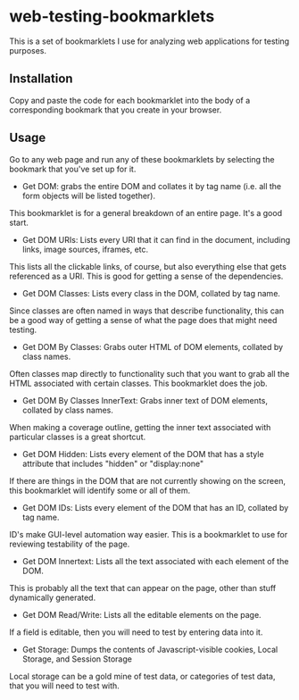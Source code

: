 # web-testing-bookmarklets
This is a set of bookmarklets I use for analyzing web applications for testing purposes.

## Installation

Copy and paste the code for each bookmarklet into the body of a corresponding bookmark that you create in your browser.

## Usage

Go to any web page and run any of these bookmarklets by selecting the bookmark that you've set up for it.

- Get DOM: grabs the entire DOM and collates it by tag name (i.e. all the form objects will be listed together).

This bookmarklet is for a general breakdown of an entire page. It's a good start.

- Get DOM URIs: Lists every URI that it can find in the document, including links, image sources, iframes, etc.

This lists all the clickable links, of course, but also everything else that gets referenced as a URI. This is good for getting a sense of the dependencies.

- Get DOM Classes: Lists every class in the DOM, collated by tag name.

Since classes are often named in ways that describe functionality, this can be a good way of getting a sense of what the page does that might need testing.

- Get DOM By Classes: Grabs outer HTML of DOM elements, collated by class names.

Often classes map directly to functionality such that you want to grab all the HTML associated with certain classes. This bookmarklet does the job.

- Get DOM By Classes InnerText: Grabs inner text of DOM elements, collated by class names.

When making a coverage outline, getting the inner text associated with particular classes is a great shortcut.

- Get DOM Hidden: Lists every element of the DOM that has a style attribute that includes "hidden" or "display:none"

If there are things in the DOM that are not currently showing on the screen, this bookmarklet will identify some or all of them.

- Get DOM IDs: Lists every element of the DOM that has an ID, collated by tag name.

ID's make GUI-level automation way easier. This is a bookmarklet to use for reviewing testability of the page.

- Get DOM Innertext: Lists all the text associated with each element of the DOM.

This is probably all the text that can appear on the page, other than stuff dynamically generated.

- Get DOM Read/Write: Lists all the editable elements on the page.

If a field is editable, then you will need to test by entering data into it.

- Get Storage: Dumps the contents of Javascript-visible cookies, Local Storage, and Session Storage

Local storage can be a gold mine of test data, or categories of test data, that you will need to test with.
